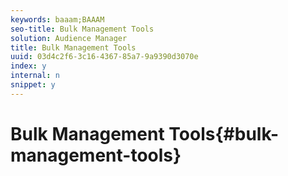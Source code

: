 ```yaml
---
keywords: baaam;BAAAM
seo-title: Bulk Management Tools
solution: Audience Manager
title: Bulk Management Tools
uuid: 03d4c2f6-3c16-4367-85a7-9a9390d3070e
index: y
internal: n
snippet: y
---
```


# Bulk Management Tools{#bulk-management-tools}

